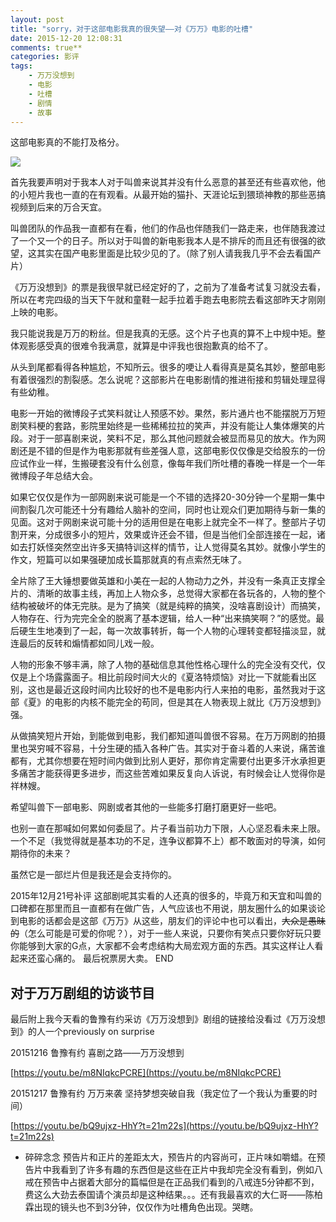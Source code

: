 ```yaml
---
layout: post
title: "sorry，对于这部电影我真的很失望——对《万万》电影的吐槽"
date: 2015-12-20 12:08:31
comments: true**
categories: 影评
tags: 
	- 万万没想到
	- 电影
	- 吐槽
	- 剧情
	- 故事
---
```

这部电影真的不能打及格分。

![](http://7xoirq.com1.z0.glb.clouddn.com/Pwwmxdwwmxd.jpg)

<!-- more -->


首先我要声明对于我本人对于叫兽来说其并没有什么恶意的甚至还有些喜欢他，他的小短片我也一直的在有观看。从最开始的猫扑、天涯论坛到猥琐神教的那些恶搞视频到后来的万合天宜。


叫兽团队的作品我一直都有在看，他们的作品也伴随我们一路走来，也伴随我渡过了一个又一个的日子。所以对于叫兽的新电影我本人是不排斥的而且还有很强的欲望，这其实在国产电影里面是比较少见的了。（除了别人请我我几乎不会去看国产片）

《万万没想到》的票是我很早就已经定好的了，之前为了准备考试复习就没去看，所以在考完四级的当天下午就和童鞋一起手拉着手跑去电影院去看这部昨天才刚刚上映的电影。

我只能说我是万万的粉丝。但是我真的无感。这个片子也真的算不上中规中矩。整体观影感受真的很难令我满意，就算是中评我也很抱歉真的给不了。

从头到尾都看得各种尴尬，不知所云。很多的哽让人看得真是莫名其妙，整部电影有着很强烈的割裂感。怎么说呢？这部影片在电影剧情的推进衔接和剪辑处理显得有些幼稚。

电影一开始的微博段子式笑料就让人预感不妙。果然，影片通片也不能摆脱万万短剧笑料梗的套路，影院里始终是一些稀稀拉拉的笑声，并没有能让人集体爆笑的片段。对于一部喜剧来说，笑料不足，那么其他问题就会被显而易见的放大。作为网剧还是不错的但是作为电影那就有些差强人意，这部电影仅仅像是交给股东的一份应试作业一样，生搬硬套没有什么创意，像每年我们所吐槽的春晚一样是一个一年微博段子年总结大会。

如果它仅仅是作为一部网剧来说可能是一个不错的选择20-30分钟一个星期一集中间割裂几次可能还十分有趣给人脑补的空间，同时也让观众们更加期待与新一集的见面。这对于网剧来说可能十分的适用但是在电影上就完全不一样了。整部片子切割开来，分成很多小的短片，效果或许还会不错，但是当他们全部连接在一起，诸如去打妖怪突然空出许多天搞特训这样的情节，让人觉得莫名其妙。就像小学生的作文，短篇可以如果强硬加成长篇那就真的有点索然无味了。

全片除了王大锤想要做英雄和小美在一起的人物动力之外，并没有一条真正支撑全片的、清晰的故事主线，再加上人物众多，总觉得大家都在各玩各的，人物的整个结构被破坏的体无完肤。是为了搞笑（就是纯粹的搞笑，没啥喜剧设计）而搞笑，人物存在、行为完完全全的脱离了基本逻辑，给人一种“出来搞笑啊？”的感觉。最后硬生生地凑到了一起，每一次故事转折，每一个人物的心理转变都轻描淡显，就连最后的反转和煽情都如同儿戏一般。

人物的形象不够丰满，除了人物的基础信息其他性格心理什么的完全没有交代，仅仅是上个场露露面子。相比前段时间大火的《夏洛特烦恼》对比一下就能看出区别，这也是最近这段时间内比较好的也不是电影内行人来拍的电影，虽然我对于这部《夏》的电影的内核不能完全的苟同，但是其在人物表现上就比《万万没想到》强。

从做搞笑短片开始，到能做到电影，我们都知道叫兽很不容易。在万万网剧的拍摄里也哭穷喊不容易，十分生硬的插入各种广告。其实对于奋斗着的人来说，痛苦谁都有，尤其你想要在短时间内做到比别人更好，那你肯定需要付出更多汗水承担更多痛苦才能获得更多进步，而这些苦难如果反复向人诉说，有时候会让人觉得你是祥林嫂。

希望叫兽下一部电影、网剧或者其他的一些能多打磨打磨更好一些吧。

也别一直在那喊如何累如何委屈了。片子看当前功力下限，人心坚忍看未来上限。一个不足（我觉得就是基本功的不足，连争议都算不上）都不敢面对的导演，如何期待你的未来？

虽然它是一部烂片但是我还是会支持你的。

2015年12月21号补评
这部剧呢其实看的人还真的很多的，毕竟万和天宜和叫兽的口碑都在那里而且一直都有在做广告，人气应该也不用说，朋友圈什么的如果谈论到电影的话都会是这部《万万》从这些，朋友们的评论中也可以看出，~~大众是愚昧的~~（怎么可能是可爱的你呢？），对于一些人来说，只要你有笑点只要你好玩只要你能够到大家的G点，大家都不会考虑结构大局宏观方面的东西。其实这样让人看起来还蛮心痛的。
最后祝票房大卖。
END


## 对于万万剧组的访谈节目 ##

最后附上我今天看的鲁豫有约采访《万万没想到》剧组的链接给没看过《万万没想到》的人一个previously on surprise

20151216 鲁豫有约 喜剧之路——万万没想到

[https://youtu.be/m8NIqkcPCRE](https://youtu.be/m8NIqkcPCRE)



20151217 鲁豫有约 万万来袭 坚持梦想突破自我（我定位了一个我认为重要的时间）

[https://youtu.be/bQ9ujxz-HhY?t=21m22s](https://youtu.be/bQ9ujxz-HhY?t=21m22s)




- 碎碎念念
预告片和正片的差距太大，预告片的内容尚可，正片味如嚼蜡。在预告片中我看到了许多有趣的东西但是这些在正片中我却完全没有看到，例如八戒在预告中占据着大部分的篇幅但是在正品我们看到的八戒连5分钟都不到，费这么大劲去泰国请个演员却是这种结果。。。还有我最喜欢的大仁哥——陈柏霖出现的镜头也不到3分钟，仅仅作为吐槽角色出现。哭瞎。

